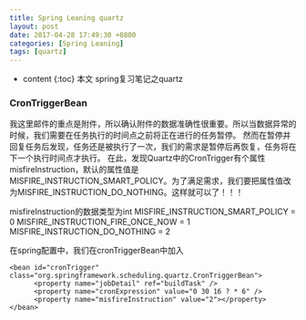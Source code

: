 ```yaml
---
title: Spring Leaning quartz
layout: post
date: 2017-04-28 17:49:30 +0800
categories: [Spring Leaning]
tags: [quartz]
---
```

* content
{:toc}
本文 spring复习笔记之quartz 











### CronTriggerBean

我这里邮件的重点是附件，所以确认附件的数据准确性很重要。所以当数据异常的时候，我们需要在任务执行的时间点之前将正在进行的任务暂停。
然而在暂停并回复任务后发现，任务还是被执行了一次，我们的需求是暂停后再恢复，任务将在下一个执行时间点才执行。
在此，发现Quartz中的CronTrigger有个属性misfireInstruction，默认的属性值是MISFIRE_INSTRUCTION_SMART_POLICY。为了满足需求，我们要把属性值改为MISFIRE_INSTRUCTION_DO_NOTHING。这样就可以了！！！
 
misfireInstruction的数据类型为int
MISFIRE_INSTRUCTION_SMART_POLICY = 0 
MISFIRE_INSTRUCTION_FIRE_ONCE_NOW = 1
MISFIRE_INSTRUCTION_DO_NOTHING = 2
 
在spring配置中，我们在cronTriggerBean中加入
```
<bean id="cronTrigger" class="org.springframework.scheduling.quartz.CronTriggerBean">  
      <property name="jobDetail" ref="buildTask" />  
      <property name="cronExpression" value="0 30 16 ? * 6" />  
      <property name="misfireInstruction" value="2"></property>  
</bean>  
```